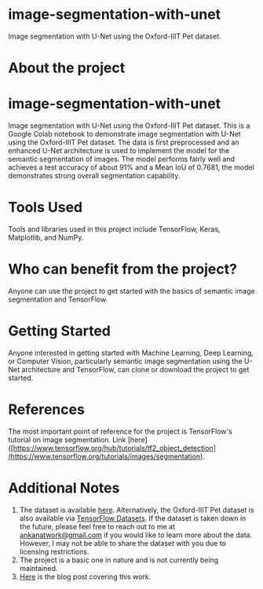 # image-segmentation-with-unet
Image segmentation with U-Net using the Oxford-IIIT Pet dataset.

# About the project
# image-segmentation-with-unet
Image segmentation with U-Net using the Oxford-IIIT Pet dataset.
This is a Google Colab notebook to demonstrate image segmentation with U-Net using the Oxford-IIIT Pet dataset. The data is first preprocessed and an enhanced U-Net architecture is used to implement the model for the semantic segmentation of images. The model performs fairly well and achieves a test accuracy of about 91% and a Mean IoU of 0.7681, the model demonstrates strong overall segmentation capability.

# Tools Used
Tools and libraries used in this project include TensorFlow, Keras, Matplotlib, and NumPy.

# Who can benefit from the project?
Anyone can use the project to get started with the basics of semantic image segmentation and TensorFlow.

# Getting Started
Anyone interested in getting started with Machine Learning, Deep Learning, or Computer Vision, particularly semantic image segmentation using the U-Net architecture and TensorFlow, can clone or download the project to get started.

# References
The most important point of reference for the project is TensorFlow's tutorial on image segmentation. Link [here]([https://www.tensorflow.org/hub/tutorials/tf2_object_detection](https://www.tensorflow.org/tutorials/images/segmentation).

# Additional Notes
1. The dataset is available [here](https://www.robots.ox.ac.uk/~vgg/data/pets/). Alternatively, the Oxford-IIIT Pet dataset is also available via [TensorFlow Datasets](https://www.tensorflow.org/datasets/catalog/oxford_iiit_pet). If the dataset is taken down in the future, please feel free to reach out to me at ankanatwork@gmail.com if you would like to learn more about the data. However, I may not be able to share the dataset with you due to licensing restrictions.
2. The project is a basic one in nature and is not currently being maintained.
3. [Here](https://researchguy.in/image-segmentation-using-u-net/) is the blog post covering this work.
